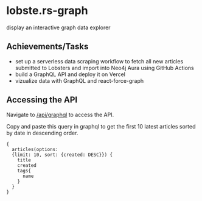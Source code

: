 # lobste.rs-graph
display an interactive graph data explorer
## Achievements/Tasks
- set up a serverless data scraping workflow to fetch all new articles submitted to Lobsters and import into Neo4j Aura using GitHub Actions
- build a GraphQL API and deploy it on Vercel
- vizualize data with GraphQL and react-force-graph

## Accessing the API
Navigate to [/api/graphql](https://lobste-rs-graph-git-main-deadex-ng.vercel.app/api/graphql) to access the API.

Copy and paste this query in graphql to get the first 10 latest articles sorted by date in descending order.

```
{
  articles(options:
  {limit: 10, sort: {created: DESC}}) {
    title
    created
    tags{
      name
    }
  }
}
```
